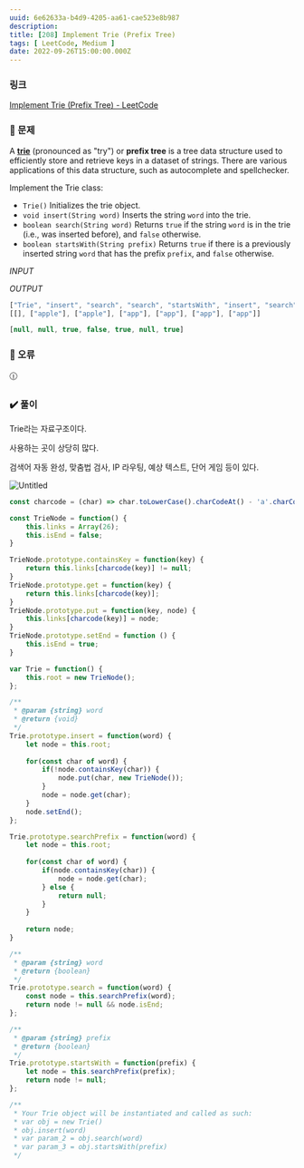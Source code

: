 ```yaml
---
uuid: 6e62633a-b4d9-4205-aa61-cae523e8b987
description: 
title: [208] Implement Trie (Prefix Tree)
tags: [ LeetCode, Medium ]
date: 2022-09-26T15:00:00.000Z
---
```








### 링크

[Implement Trie (Prefix Tree) - LeetCode](https://leetcode.com/problems/implement-trie-prefix-tree/)

### 📝 문제

A **[trie](https://en.wikipedia.org/wiki/Trie)** (pronounced as "try") or **prefix tree** is a tree data structure used to efficiently store and retrieve keys in a dataset of strings. There are various applications of this data structure, such as autocomplete and spellchecker.

Implement the Trie class:

- `Trie()` Initializes the trie object.
- `void insert(String word)` Inserts the string `word` into the trie.
- `boolean search(String word)` Returns `true` if the string `word` is in the trie (i.e., was inserted before), and `false` otherwise.
- `boolean startsWith(String prefix)` Returns `true` if there is a previously inserted string `word` that has the prefix `prefix`, and `false` otherwise.

*INPUT*

*OUTPUT*

```jsx
["Trie", "insert", "search", "search", "startsWith", "insert", "search"]
[[], ["apple"], ["apple"], ["app"], ["app"], ["app"], ["app"]]
```

```jsx
[null, null, true, false, true, null, true]
```

### 🚨 오류

<aside>
🕧

</aside>

### ✔️ 풀이

Trie라는 자료구조이다.

사용하는 곳이 상당히 많다.

검색어 자동 완성, 맞춤법 검사, IP 라우팅, 예상 텍스트, 단어 게임 등이 있다.

![Untitled](https://vault-r2.dorage.io/6e62633a-b4d9-4205-aa61-cae523e8b987/untitled.png)

```jsx
const charcode = (char) => char.toLowerCase().charCodeAt() - 'a'.charCodeAt();

const TrieNode = function() {
    this.links = Array(26);
    this.isEnd = false;
}

TrieNode.prototype.containsKey = function(key) {
    return this.links[charcode(key)] != null;
}
TrieNode.prototype.get = function(key) {
    return this.links[charcode(key)];
}
TrieNode.prototype.put = function(key, node) {
    this.links[charcode(key)] = node;
}
TrieNode.prototype.setEnd = function () {
    this.isEnd = true;
}

var Trie = function() {
    this.root = new TrieNode();
};

/** 
 * @param {string} word
 * @return {void}
 */
Trie.prototype.insert = function(word) {
    let node = this.root;
    
    for(const char of word) {
        if(!node.containsKey(char)) {
            node.put(char, new TrieNode());
        }
        node = node.get(char);
    }
    node.setEnd();
};

Trie.prototype.searchPrefix = function(word) {
    let node = this.root;
    
    for(const char of word) {
        if(node.containsKey(char)) {
            node = node.get(char);
        } else {
            return null;
        }
    }
    
    return node;
}

/** 
 * @param {string} word
 * @return {boolean}
 */
Trie.prototype.search = function(word) {
    const node = this.searchPrefix(word);
    return node != null && node.isEnd;
};

/** 
 * @param {string} prefix
 * @return {boolean}
 */
Trie.prototype.startsWith = function(prefix) {
    let node = this.searchPrefix(prefix);
    return node != null;
};

/** 
 * Your Trie object will be instantiated and called as such:
 * var obj = new Trie()
 * obj.insert(word)
 * var param_2 = obj.search(word)
 * var param_3 = obj.startsWith(prefix)
 */
```
